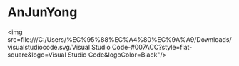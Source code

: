 # AnJunYong

<img src=file:///C:/Users/%EC%95%88%EC%A4%80%EC%9A%A9/Downloads/visualstudiocode.svg/Visual Studio Code-#007ACC?style=flat-square&logo=Visual Studio Code&logoColor=Black"/>
